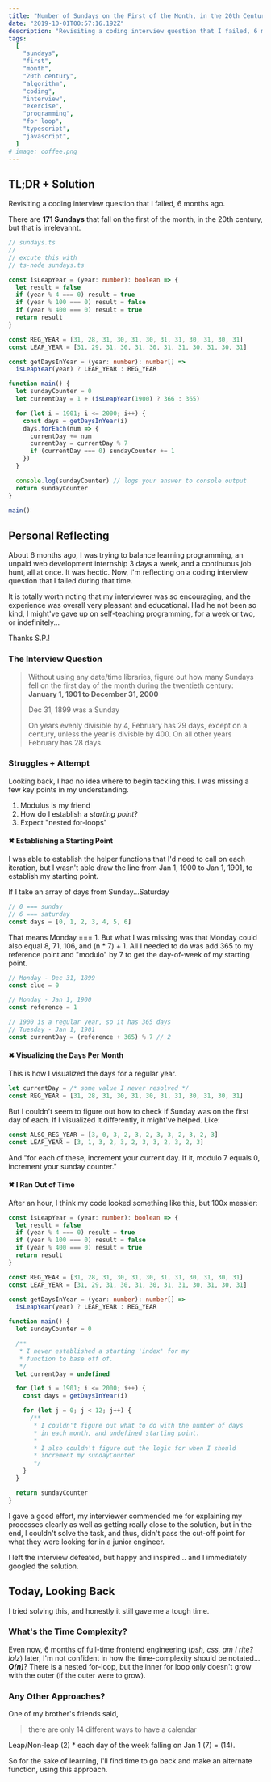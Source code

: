 ```yaml
---
title: "Number of Sundays on the First of the Month, in the 20th Century"
date: "2019-10-01T00:57:16.192Z"
description: "Revisiting a coding interview question that I failed, 6 months ago."
tags:
  [
    "sundays",
    "first",
    "month",
    "20th century",
    "algorithm",
    "coding",
    "interview",
    "exercise",
    "programming",
    "for loop",
    "typescript",
    "javascript",
  ]
# image: coffee.png
---
```


## TL;DR + Solution

Revisiting a coding interview question that I failed, 6 months ago.

There are **171 Sundays** that fall on the first of the month, in the 20th century, but that is irrelevannt.

```ts
// sundays.ts
//
// excute this with
// ts-node sundays.ts

const isLeapYear = (year: number): boolean => {
  let result = false
  if (year % 4 === 0) result = true
  if (year % 100 === 0) result = false
  if (year % 400 === 0) result = true
  return result
}

const REG_YEAR = [31, 28, 31, 30, 31, 30, 31, 31, 30, 31, 30, 31]
const LEAP_YEAR = [31, 29, 31, 30, 31, 30, 31, 31, 30, 31, 30, 31]

const getDaysInYear = (year: number): number[] =>
  isLeapYear(year) ? LEAP_YEAR : REG_YEAR

function main() {
  let sundayCounter = 0
  let currentDay = 1 + (isLeapYear(1900) ? 366 : 365)

  for (let i = 1901; i <= 2000; i++) {
    const days = getDaysInYear(i)
    days.forEach(num => {
      currentDay += num
      currentDay = currentDay % 7
      if (currentDay === 0) sundayCounter += 1
    })
  }

  console.log(sundayCounter) // logs your answer to console output
  return sundayCounter
}

main()
```

## Personal Reflecting

About 6 months ago, I was trying to balance learning programming, an unpaid web development internship 3 days a week, and a continuous job hunt, all at once. It was hectic. Now, I'm reflecting on a coding interview question that I failed during that time.

It is totally worth noting that my interviewer was so encouraging, and the experience was overall very pleasant and educational. Had he not been so kind, I might've gave up on self-teaching programming, for a week or two, or indefinitely...

Thanks S.P.!

### The Interview Question

> Without using any date/time libraries, figure out how many Sundays fell on the first day of the month during the twentieth century: **January 1, 1901 to December 31, 2000**
>
> Dec 31, 1899 was a Sunday
>
> On years evenly divisible by 4, February has 29 days, except on a century, unless the year is divisble by 400. On all other years February has 28 days.

### Struggles + Attempt

Looking back, I had no idea where to begin tackling this. I was missing a few key points in my understanding.

1. Modulus is my friend
2. How do I establish a _starting point_?
3. Expect "nested for-loops"

#### ✖ Establishing a Starting Point

I was able to establish the helper functions that I'd need to call on each iteration, but I wasn't able draw the line from Jan 1, 1900 to Jan 1, 1901, to establish my starting point.

If I take an array of days from Sunday...Saturday

```ts
// 0 === sunday
// 6 === saturday
const days = [0, 1, 2, 3, 4, 5, 6]
```

That means Monday === 1. But what I was missing was that Monday could also equal 8, 71, 106, and (n \* 7) + 1. All I needed to do was add 365 to my reference point and "modulo" by 7 to get the day-of-week of my starting point.

```ts
// Monday - Dec 31, 1899
const clue = 0

// Monday - Jan 1, 1900
const reference = 1

// 1900 is a regular year, so it has 365 days
// Tuesday - Jan 1, 1901
const currentDay = (reference + 365) % 7 // 2
```

#### ✖ Visualizing the Days Per Month

This is how I visualized the days for a regular year.

```ts
let currentDay = /* some value I never resolved */
const REG_YEAR = [31, 28, 31, 30, 31, 30, 31, 31, 30, 31, 30, 31]
```

But I couldn't seem to figure out how to check if Sunday was on the first day of each. If I visualized it differently, it might've helped. Like:

```ts
const ALSO_REG_YEAR = [3, 0, 3, 2, 3, 2, 3, 3, 2, 3, 2, 3]
const LEAP_YEAR = [3, 1, 3, 2, 3, 2, 3, 3, 2, 3, 2, 3]
```

And "for each of these, increment your current day. If it, modulo 7 equals 0, increment your sunday counter."

#### ✖ I Ran Out of Time

After an hour, I think my code looked something like this, but 100x messier:

```ts
const isLeapYear = (year: number): boolean => {
  let result = false
  if (year % 4 === 0) result = true
  if (year % 100 === 0) result = false
  if (year % 400 === 0) result = true
  return result
}

const REG_YEAR = [31, 28, 31, 30, 31, 30, 31, 31, 30, 31, 30, 31]
const LEAP_YEAR = [31, 29, 31, 30, 31, 30, 31, 31, 30, 31, 30, 31]

const getDaysInYear = (year: number): number[] =>
  isLeapYear(year) ? LEAP_YEAR : REG_YEAR

function main() {
  let sundayCounter = 0

  /**
   * I never established a starting 'index' for my
   * function to base off of.
   */
  let currentDay = undefined

  for (let i = 1901; i <= 2000; i++) {
    const days = getDaysInYear(i)

    for (let j = 0; j < 12; j++) {
      /**
       * I couldn't figure out what to do with the number of days
       * in each month, and undefined starting point.
       *
       * I also couldn't figure out the logic for when I should
       * increment my sundayCounter
       */
    }
  }

  return sundayCounter
}
```

I gave a good effort, my interviewer commended me for explaining my processes clearly as well as getting really close to the solution, but in the end, I couldn't solve the task, and thus, didn't pass the cut-off point for what they were looking for in a junior engineer.

I left the interview defeated, but happy and inspired... and I immediately googled the solution.

## Today, Looking Back

I tried solving this, and honestly it still gave me a tough time.

### What's the Time Complexity?

Even now, 6 months of full-time frontend engineering (_psh, css, am I rite? lolz_) later, I'm not confident in how the time-complexity should be notated... **_O(n)_**? There is a nested for-loop, but the inner for loop only doesn't grow with the outer (if the outer were to grow).

### Any Other Approaches?

One of my brother's friends said,

> there are only 14 different ways to have a calendar

Leap/Non-leap (2) \* each day of the week falling on Jan 1 (7) = (14).

So for the sake of learning, I'll find time to go back and make an alternate function, using this approach.
